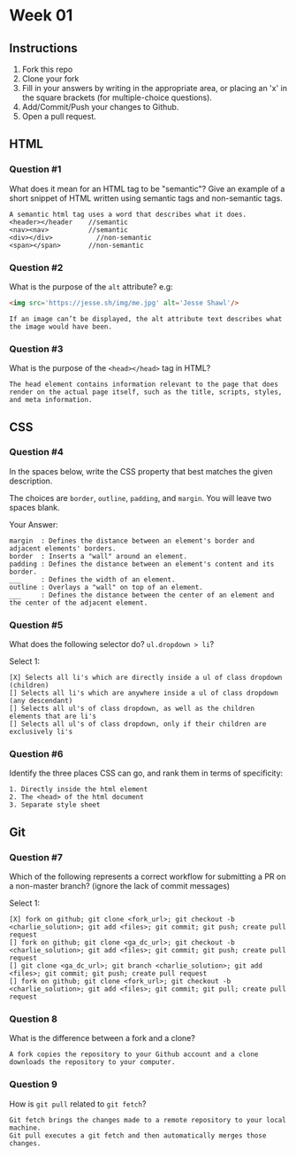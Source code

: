 # Week 01

## Instructions

1. Fork this repo
2. Clone your fork
3. Fill in your answers by writing in the appropriate area, or placing an 'x' in
the square brackets (for multiple-choice questions).
4. Add/Commit/Push your changes to Github.
5. Open a pull request.

## HTML

### Question #1

What does it mean for an HTML tag to be "semantic"? Give an example of a short snippet of HTML written using semantic tags and non-semantic tags.

```
A semantic html tag uses a word that describes what it does.  
<header></header	//semantic
<nav><nav>		    //semantic
<div></div>			  //non-semantic
<span></span>	  	//non-semantic
```

### Question #2

What is the purpose of the `alt` attribute? e.g:

```html
<img src='https://jesse.sh/img/me.jpg' alt='Jesse Shawl'/>
```

```
If an image can’t be displayed, the alt attribute text describes what the image would have been.
```

### Question #3

What is the purpose of the `<head></head>` tag in HTML?

```
The head element contains information relevant to the page that does render on the actual page itself, such as the title, scripts, styles, and meta information.
```

## CSS

### Question #4

In the spaces below, write the CSS property that best matches the given description.

The choices are `border`, `outline`, `padding`, and `margin`. You will leave two spaces blank.

Your Answer:

```
margin  : Defines the distance between an element's border and adjacent elements' borders.
border  : Inserts a "wall" around an element.
padding : Defines the distance between an element's content and its border.
___     : Defines the width of an element.
outline : Overlays a "wall" on top of an element.
___     : Defines the distance between the center of an element and the center of the adjacent element.
```

### Question #5

What does the following selector do?  `ul.dropdown > li`?

Select 1:
```
[X] Selects all li's which are directly inside a ul of class dropdown (children)
[] Selects all li's which are anywhere inside a ul of class dropdown (any descendant)
[] Selects all ul's of class dropdown, as well as the children elements that are li's
[] Selects all ul's of class dropdown, only if their children are exclusively li's
```

### Question #6

Identify the three places CSS can go, and rank them in terms of specificity:

```text
1. Directly inside the html element
2. The <head> of the html document
3. Separate style sheet
```

## Git

### Question #7

Which of the following represents a correct workflow for submitting a PR on a non-master branch?
(ignore the lack of commit messages)

Select 1:
```
[X] fork on github; git clone <fork_url>; git checkout -b <charlie_solution>; git add <files>; git commit; git push; create pull request
[] fork on github; git clone <ga_dc_url>; git checkout -b <charlie_solution>; git add <files>; git commit; git push; create pull request
[] git clone <ga_dc_url>; git branch <charlie_solution>; git add <files>; git commit; git push; create pull request
[] fork on github; git clone <fork_url>; git checkout -b <charlie_solution>; git add <files>; git commit; git pull; create pull request
```

### Question 8

What is the difference between a fork and a clone?

```
A fork copies the repository to your Github account and a clone downloads the repository to your computer.
```

### Question 9

How is `git pull` related to `git fetch`?

```
Git fetch brings the changes made to a remote repository to your local machine.
Git pull executes a git fetch and then automatically merges those changes.
```
